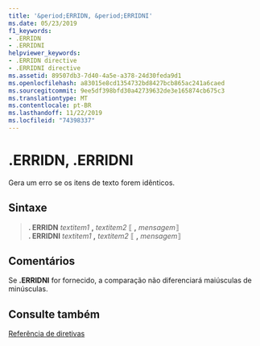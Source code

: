 ```yaml
---
title: '&period;ERRIDN, &period;ERRIDNI'
ms.date: 05/23/2019
f1_keywords:
- .ERRIDN
- .ERRIDNI
helpviewer_keywords:
- .ERRIDN directive
- .ERRIDNI directive
ms.assetid: 89507db3-7d40-4a5e-a378-24d30feda9d1
ms.openlocfilehash: a83015e8cd1354732bd8427bcb865ac241a6caed
ms.sourcegitcommit: 9ee5df398bfd30a42739632de3e165874cb675c3
ms.translationtype: MT
ms.contentlocale: pt-BR
ms.lasthandoff: 11/22/2019
ms.locfileid: "74398337"
---
```

# <a name="perioderridn-perioderridni"></a>&period;ERRIDN, &period;ERRIDNI

Gera um erro se os itens de texto forem idênticos.

## <a name="syntax"></a>Sintaxe

> **. ERRIDN** *textitem1* __,__ *textitem2* ⟦ __,__ *mensagem*⟧ \
> **. ERRIDNI** *textitem1* __,__ *textitem2* ⟦ __,__ *mensagem*⟧

## <a name="remarks"></a>Comentários

Se **&period;ERRIDNI** for fornecido, a comparação não diferenciará maiúsculas de minúsculas.

## <a name="see-also"></a>Consulte também

[Referência de diretivas](../../assembler/masm/directives-reference.md)
